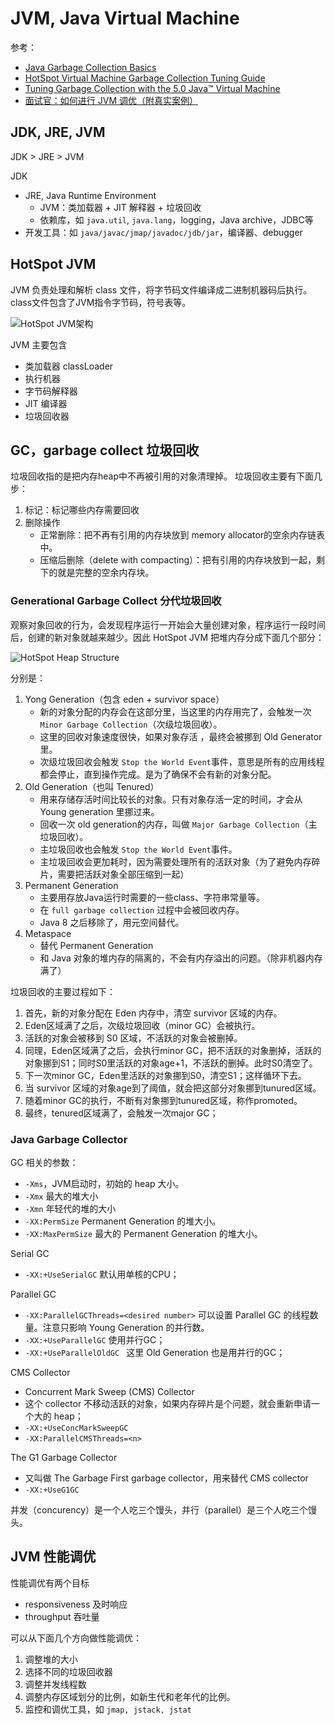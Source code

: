 # JVM, Java Virtual Machine

参考：
- [Java Garbage Collection Basics](https://www.oracle.com/webfolder/technetwork/Tutorials/obe/java/gc01/index.html)
- [HotSpot Virtual Machine Garbage Collection Tuning Guide](https://docs.oracle.com/en/java/javase/17/gctuning/)
- [Tuning Garbage Collection with the 5.0 Java™ Virtual Machine](https://www.oracle.com/java/technologies/tuning-garbage-collection-v50-java-virtual-machine.html)
- [面试官：如何进行 JVM 调优（附真实案例）](https://zhuanlan.zhihu.com/p/488615913)

## JDK, JRE, JVM
JDK > JRE > JVM

JDK
- JRE, Java Runtime Environment
    - JVM：类加载器 + JIT 解释器 + 垃圾回收
    - 依赖库，如 `java.util`, `java.lang`，logging，Java archive，JDBC等
- 开发工具：如 `java/javac/jmap/javadoc/jdb/jar`，编译器、debugger

## HotSpot JVM

JVM 负责处理和解析 class 文件，将字节码文件编译成二进制机器码后执行。 class文件包含了JVM指令字节码，符号表等。

![HotSpot JVM架构](https://www.oracle.com/webfolder/technetwork/Tutorials/obe/java/gc01/images/gcslides/Slide1.png)

JVM 主要包含
- 类加载器 classLoader
- 执行机器
- 字节码解释器
- JIT 编译器
- 垃圾回收器

## GC，garbage collect 垃圾回收
垃圾回收指的是把内存heap中不再被引用的对象清理掉。
垃圾回收主要有下面几步：
1. 标记：标记哪些内存需要回收
2. 删除操作
    - 正常删除：把不再有引用的内存块放到 memory allocator的空余内存链表中。
    - 压缩后删除（delete with compacting）：把有引用的内存块放到一起，剩下的就是完整的空余内存块。

### Generational Garbage Collect 分代垃圾回收
观察对象回收的行为，会发现程序运行一开始会大量创建对象，程序运行一段时间后，创建的新对象就越来越少。因此 HotSpot JVM 把堆内存分成下面几个部分：

![HotSpot Heap Structure](https://www.oracle.com/webfolder/technetwork/Tutorials/obe/java/gc01/images/gcslides/Slide5.png)

分别是：
1. Yong Generation（包含 eden + survivor space）
    - 新的对象分配的内存会在这部分里，当这里的内存用完了，会触发一次 `Minor Garbage Collection`（次级垃圾回收）。
    - 这里的回收对象速度很快，如果对象存活 ，最终会被挪到 Old Generator里。
    - 次级垃圾回收会触发 `Stop the World Event`事件，意思是所有的应用线程都会停止，直到操作完成。是为了确保不会有新的对象分配。
2. Old Generation（也叫 Tenured）
    - 用来存储存活时间比较长的对象。只有对象存活一定的时间，才会从 Young generation 里挪过来。
    - 回收一次 old generation的内存，叫做 `Major Garbage Collection`（主垃圾回收）。
    - 主垃圾回收也会触发 `Stop the World Event`事件。
    - 主垃圾回收会更加耗时，因为需要处理所有的活跃对象（为了避免内存碎片，需要把活跃对象全部压缩到一起）
3. Permanent Generation
    - 主要用存放Java运行时需要的一些class、字符串常量等。
    - 在 `full garbage collection` 过程中会被回收内存。
    - Java 8 之后移除了，用元空间替代。
4. Metaspace
    - 替代 Permanent Generation
    - 和 Java 对象的堆内存的隔离的，不会有内存溢出的问题。（除非机器内存满了）

垃圾回收的主要过程如下：
1. 首先，新的对象分配在 Eden 内存中，清空 survivor 区域的内存。
2. Eden区域满了之后，次级垃圾回收（minor GC）会被执行。
3. 活跃的对象会被移到 S0 区域，不活跃的对象会被删掉。
4. 同理，Eden区域满了之后，会执行minor GC，把不活跃的对象删掉，活跃的对象挪到S1；同时S0里活跃的对象age+1，不活跃的删掉。此时S0清空了。
5. 下一次minor GC，Eden里活跃的对象挪到S0，清空S1；这样循环下去。
6. 当 survivor 区域的对象age到了阈值，就会把这部分对象挪到tunured区域。
7. 随着minor GC的执行，不断有对象挪到tunured区域，称作promoted。
8. 最终，tenured区域满了，会触发一次major GC；


### Java Garbage Collector
GC 相关的参数：
- `-Xms`，JVM启动时，初始的 heap 大小。
- `-Xmx` 最大的堆大小
- `-Xmn` 年轻代的堆的大小
- `-XX:PermSize` Permanent Generation 的堆大小。
- `-XX:MaxPermSize` 最大的 Permanent Generation 的堆大小。

Serial GC
- `-XX:+UseSerialGC`  默认用单核的CPU；

Parallel GC
- `-XX:ParallelGCThreads=<desired number>` 可以设置 Parallel GC 的线程数量。注意只影响 Young Generation 的并行数。
- `-XX:+UseParallelGC` 使用并行GC；
- `-XX:+UseParallelOldGC ` 这里 Old Generation 也是用并行的GC；

CMS Collector
- Concurrent Mark Sweep (CMS) Collector
- 这个 collector 不移动活跃的对象，如果内存碎片是个问题，就会重新申请一个大的 heap；
- `-XX:+UseConcMarkSweepGC`
- `-XX:ParallelCMSThreads=<n>`

The G1 Garbage Collector
- 又叫做 The Garbage First garbage collector，用来替代 CMS collector
- `-XX:+UseG1GC`

并发（concurency）是一个人吃三个馒头，并行（parallel）是三个人吃三个馒头。

## JVM 性能调优
性能调优有两个目标
- responsiveness 及时响应
- throughput 吞吐量

可以从下面几个方向做性能调优：
1. 调整堆的大小
2. 选择不同的垃圾回收器
3. 调整并发线程数
4. 调整内存区域划分的比例，如新生代和老年代的比例。
5. 监控和调优工具，如 `jmap, jstack, jstat`
